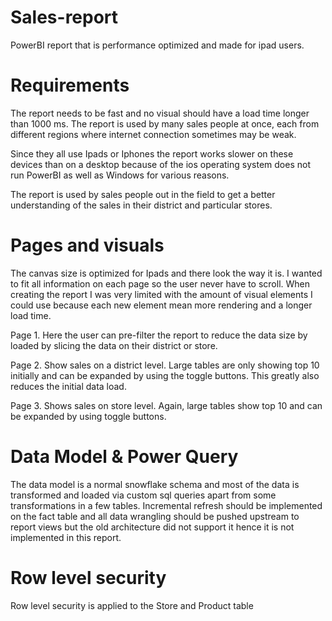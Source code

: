 # Sales-report
PowerBI report that is performance optimized and made for ipad users.

# Requirements
The report needs to be fast and no visual should have a load time longer than 1000 ms. The report is used by many sales people at once, each from different regions where internet connection sometimes may be weak. 

Since they all use Ipads or Iphones the report works slower on these devices than on a desktop because of the ios operating system does not run PowerBI as well as Windows for various reasons. 

The report is used by sales people out in the field to get a better understanding of the sales in their district and particular stores. 

# Pages and visuals
The canvas size is optimized for Ipads and there look the way it is. I wanted to fit all information on each page so the user never have to scroll. 
When creating the report I was very limited with the amount of visual elements I could use because each new element mean more rendering and a longer load time. 

Page 1. Here the user can pre-filter the report to reduce the data size by loaded by slicing the data on their district or store.

Page 2. Show sales on a district level. Large tables are only showing top 10 initially and can be expanded by using the toggle buttons. This greatly also reduces the initial data load. 

Page 3. Shows sales on store level. Again, large tables show top 10 and can be expanded by using toggle buttons. 

# Data Model & Power Query
The data model is a normal snowflake schema and most of the data is transformed and loaded via custom sql queries apart from some transformations in a few tables. Incremental refresh should be implemented on the fact table and all data wrangling should be pushed upstream to report views but the old architecture did not support it hence it is not implemented in this report. 

# Row level security
Row level security is applied to the Store and Product table  
